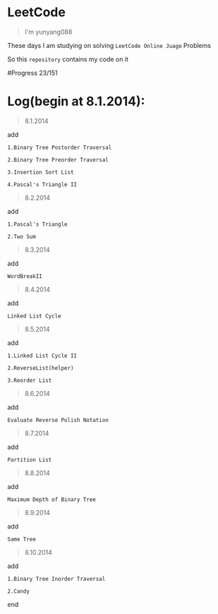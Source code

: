 # LeetCode

> I'm yunyang088 

These days I am studying on solving `LeetCode Online Juage` Problems 

So this `repository` contains my code on it 

#Progress 23/151

# Log(begin at 8.1.2014):

> 8.1.2014

add 
    
    1.Binary Tree Postorder Traversal 
    
    2.Binary Tree Preorder Traversal 
    
    3.Insertion Sort List 
    
    4.Pascal's Triangle II
    

> 8.2.2014

add
    
    1.Pascal's Triangle
    
    2.Two Sum

> 8.3.2014

add
    
    WordBreakII

> 8.4.2014

add

    Linked List Cycle

> 8.5.2014

add

    1.Linked List Cycle II
    
    2.ReverseList(helper)
    
    3.Reorder List

> 8.6.2014

add    

    Evaluate Reverse Polish Notation

> 8.7.2014

add    

    Partition List
    
> 8.8.2014

add

    Maximum Depth of Binary Tree

> 8.9.2014

add

    Same Tree
    
> 8.10.2014

add

    1.Binary Tree Inorder Traversal 
    
    2.Candy
    
end

